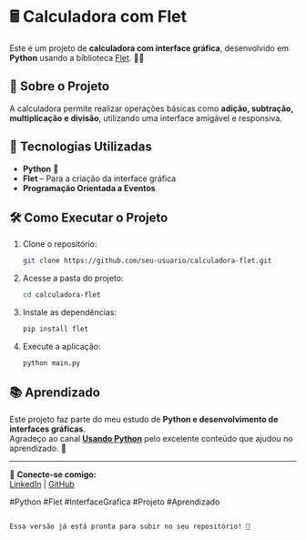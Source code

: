 # 🖩  Calculadora com Flet

Este é um projeto de **calculadora com interface gráfica**, desenvolvido em **Python** usando a biblioteca [Flet](https://flet.dev). 🎨🚀  

## 📌 Sobre o Projeto

A calculadora permite realizar operações básicas como **adição, subtração, multiplicação e divisão**, utilizando uma interface amigável e responsiva.

## 🚀 Tecnologias Utilizadas

- **Python** 🐍  
- **Flet** – Para a criação da interface gráfica  
- **Programação Orientada a Eventos**  

## 🛠 Como Executar o Projeto

1. Clone o repositório:  
   ```bash
   git clone https://github.com/seu-usuario/calculadora-flet.git
   ```
2. Acesse a pasta do projeto:  
   ```bash
   cd calculadora-flet
   ```
3. Instale as dependências:  
   ```bash
   pip install flet
   ```
4. Execute a aplicação:  
   ```bash
   python main.py
   ```

## 📚 Aprendizado

Este projeto faz parte do meu estudo de **Python e desenvolvimento de interfaces gráficas**.  
Agradeço ao canal **[Usando Python](https://www.youtube.com/@usandoPython)** pelo excelente conteúdo que ajudou no aprendizado. 🎥  

---

🔗 **Conecte-se comigo:**  
[LinkedIn](https://www.linkedin.com/in/carlos-eduardo-15b030321/) | [GitHub](https://github.com/c4rl0sfilho)  

#Python #Flet #InterfaceGrafica #Projeto #Aprendizado  
```

Essa versão já está pronta para subir no seu repositório! 🚀
